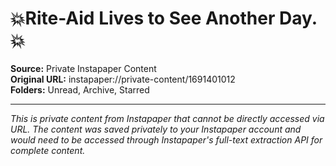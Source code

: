 # 💥Rite-Aid Lives to See Another Day.💥

**Source:** Private Instapaper Content  
**Original URL:** instapaper://private-content/1691401012  
**Folders:** Unread, Archive, Starred  

---

*This is private content from Instapaper that cannot be directly accessed via URL. The content was saved privately to your Instapaper account and would need to be accessed through Instapaper's full-text extraction API for complete content.*